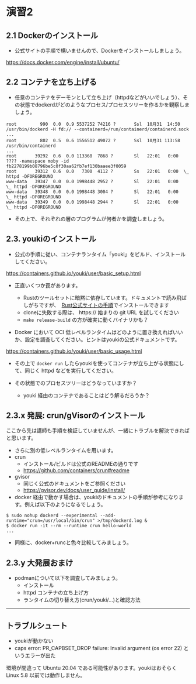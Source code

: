 # 演習2

## 2.1 Dockerのインストール

* 公式サイトの手順で構いませんので、Dockerをインストールしましょう。

https://docs.docker.com/engine/install/ubuntu/

## 2.2 コンテナを立ち上げる

* 任意のコンテナをデーモンとして立ち上げ（httpdなどがいいでしょう）、その状態でdockerdがどのようなプロセス/プロセスツリーを作るかを観察しましょう。

```
root         990  0.0  0.9 5537252 74216 ?       Ssl  10月31  14:50 /usr/bin/dockerd -H fd:// --containerd=/run/containerd/containerd.sock
...
root         802  0.5  0.6 1556512 49072 ?       Ssl  10月31 113:58 /usr/bin/containerd
...
root       39292  0.6  0.0 113368  7868 ?        Sl   22:01   0:00 ???? -namespace moby -id fb2278199b08796be5c0f30aa62fb7ef130baaee3f0059
root       39312  0.6  0.0   7300  4112 ?        Ss   22:01   0:00  \_ httpd -DFOREGROUND
www-data   39347  0.0  0.0 1998448 2952 ?        Sl   22:01   0:00      \_ httpd -DFOREGROUND
www-data   39348  0.0  0.0 1998448 3004 ?        Sl   22:01   0:00      \_ httpd -DFOREGROUND
www-data   39349  0.0  0.0 1998448 2944 ?        Sl   22:01   0:00      \_ httpd -DFOREGROUND

```

* その上で、それぞれの層のプログラムが何者かを調査しましょう。

## 2.3. youkiのインストール

* 公式の手順に従い、コンテナランタイム「youki」をビルド、インストールしてください。

https://containers.github.io/youki/user/basic_setup.html

* 正直いくつか罠があります。
  * Rustのツールセットに暗黙に依存しています。ドキュメントで読み飛ばしがちですが、　[Rust公式サイトの手順](https://www.rust-lang.org/ja/tools/install)でインストールできます
  * cloneに失敗する際は、 https:// 始まりの git URL を試してください
  * `make release-build` の方が確実に動くバイナリかも？

* Docker において OCI 低レベルランタイムはどのように置き換えればいいか、設定を調査してください。ヒントはyoukiの公式ドキュメントです。

https://containers.github.io/youki/user/basic_usage.html

* その上で `docker run` したらyoukiを使ってコンテナが立ち上がる状態にして、同じく httpd などを実行してください。

* その状態でのプロセスツリーはどうなっていますか？
  * youki 経由のコンテナであることはどう解るだろうか？

## 2.3.x 発展: crun/gVisorのインストール

ここから先は講師も手順を検証していませんが、一緒にトラブルを解決できればと思います。

* さらに別の低レベルランタイムを用います。
* crun
  * インストール/ビルドは公式のREADMEの通りです
  * https://github.com/containers/crun#readme
* gvisor
  * 同じく公式のドキュメントをご参照ください
  * https://gvisor.dev/docs/user_guide/install/
* docker 経由で動かす場合は、youkiのドキュメントの手順が参考になります。例えば以下のようになるでしょう。

```
$ sudo nohup dockerd --experimental --add-runtime="crun=/usr/local/bin/crun" >/tmp/dockerd.log &
$ docker run -it --rm --runtime crun hello-world
...
```

* 同様に、docker+runcと色々比較してみましょう。

## 2.3.y 大発展おまけ

* podmanについて以下を調査してみましょう。
  * インストール
  * httpd コンテナの立ち上げ方
  * ランタイムの切り替え方(crun/youki/...)と確認方法

----

## トラブルシュート

* youkiが動かない
* caps error: PR_CAPBSET_DROP failure: Invalid argument (os error 22) というエラーが出た

環境が間違って Ubuntu 20.04 である可能性があります。youkiはおそらく Linux 5.8 以前では動作しません。

